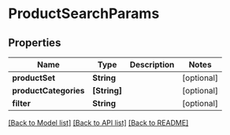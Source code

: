 # ProductSearchParams

## Properties
Name | Type | Description | Notes
------------ | ------------- | ------------- | -------------
**productSet** | **String** |  | [optional] 
**productCategories** | **[String]** |  | [optional] 
**filter** | **String** |  | [optional] 

[[Back to Model list]](../README.md#documentation-for-models) [[Back to API list]](../README.md#documentation-for-api-endpoints) [[Back to README]](../README.md)


